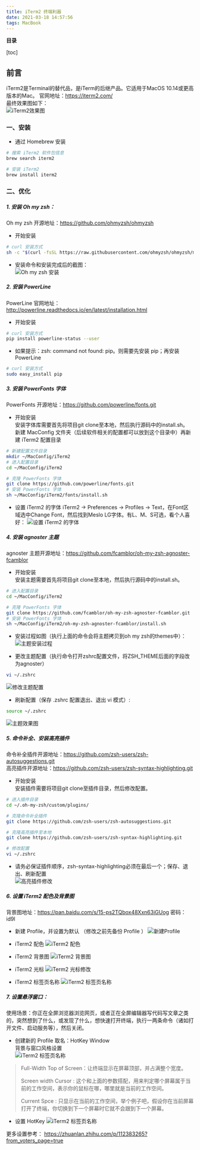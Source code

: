 ```yaml
---
title: iTerm2 终端利器
date: 2021-03-18 14:57:56
tags: MacBook
---
```


**目录**

[toc]

## 前言  
iTerm2是Terminal的替代品，是iTerm的后继产品。它适用于MacOS 10.14或更高版本的Mac。 
官网地址：<https://iterm2.com/>  
最终效果图如下：  
![iTerm2效果图](https://gitee.com/zuoyuegitee/pic/raw/master/blog/img/2021/03/19/17-26-27-99b2b1.png)  


### 一、安装  
* 通过 Homebrew 安装  

```bash
# 搜索 iTerm2 软件包信息
brew search iterm2

# 安装 iTerm2
brew install iterm2
```



### 二、优化  

##### 1. 安装 Oh my zsh：  
Oh my zsh 开源地址：<https://github.com/ohmyzsh/ohmyzsh>  

* 开始安装  

```bash
# curl 安装方式
sh -c "$(curl -fsSL https://raw.githubusercontent.com/ohmyzsh/ohmyzsh/master/tools/install.sh)"
```

* 安装命令和安装完成后的截图：  
![Oh my zsh 安装](https://gitee.com/zuoyuegitee/pic/raw/master/blog/img/2021/03/19/17-26-51-8c288a.png)  

##### 2. 安装 PowerLine  

PowerLine 官网地址：<http://powerline.readthedocs.io/en/latest/installation.html>  

* 开始安装  

```bash
# curl 安装方式
pip install powerline-status --user
```

* 如果提示：zsh: command not found: pip。则需要先安装 pip；再安装 PowerLine  

```bash
# curl 安装方式
sudo easy_install pip
```


##### 3. 安装 PowerFonts 字体  
PowerFonts 开源地址：<https://github.com/powerline/fonts.git>  

* 开始安装  
安装字体库需要首先将项目git clone至本地，然后执行源码中的install.sh。  
新建 MacConfig 文件夹（后续软件相关的配置都可以放到这个目录中）再新建 iTerm2 配置目录  

```bash
# 新建配置文件目录
mkdir ~/MacConfig/iTerm2
# 进入配置目录
cd ~/MacConfig/iTerm2

# 克隆 PowerFonts 字体
git clone https://github.com/powerline/fonts.git
# 安装 PowerFonts 字体
sh ~/MacConfig/iTerm2/fonts/install.sh
```

* 设置 iTerm2 的字体
iTerm2 -> Preferences -> Profiles -> Text，在Font区域选中Change Font，然后找到Meslo LG字体。有L、M、S可选，看个人喜好：
![设置 iTerm2 的字体](https://gitee.com/zuoyuegitee/pic/raw/master/blog/img/2021/03/19/17-27-15-ee3c76.png)  

##### 4. 安装 agnoster 主题  

agnoster 主题开源地址：<https://github.com/fcamblor/oh-my-zsh-agnoster-fcamblor>  

* 开始安装  
安装主题需要首先将项目git clone至本地，然后执行源码中的install.sh。  

```bash
# 进入配置目录
cd ~/MacConfig/iTerm2

# 克隆 PowerFonts 字体
git clone https://github.com/fcamblor/oh-my-zsh-agnoster-fcamblor.git
# 安装 PowerFonts 字体
sh ~/MacConfig/iTerm2/oh-my-zsh-agnoster-fcamblor/install.sh
```

* 安装过程如图（执行上面的命令会将主题拷贝到oh my zsh的themes中）：  
![主题安装过程](https://gitee.com/zuoyuegitee/pic/raw/master/blog/img/2021/03/19/17-27-25-0dfcec.png)  

* 更改主题配置（执行命令打开zshrc配置文件，将ZSH_THEME后面的字段改为agnoster）  

```bash
vi ~/.zshrc
```

![修改主题配置](https://gitee.com/zuoyuegitee/pic/raw/master/blog/img/2021/03/19/17-27-40-13aa16.png)  

* 刷新配置（保存 .zshrc 配置退出、退出 vi 模式）:  

```bash
source ~/.zshrc
```

![主题效果图](https://gitee.com/zuoyuegitee/pic/raw/master/blog/img/2021/03/19/17-28-05-001959.png)  




##### 5. 命令补全、安装高亮插件  
命令补全插件开源地址：<https://github.com/zsh-users/zsh-autosuggestions.git>  
高亮插件开源地址：<https://github.com/zsh-users/zsh-syntax-highlighting.git>  

* 开始安装  
安装插件需要将项目git clone至插件目录，然后修改配置。  

```bash
# 进入插件目录
cd ~/.oh-my-zsh/custom/plugins/

# 克隆命令补全插件
git clone https://github.com/zsh-users/zsh-autosuggestions.git

# 克隆高亮插件至本地
git clone https://github.com/zsh-users/zsh-syntax-highlighting.git

# 修改配置
vi ~/.zshrc
```

* 请务必保证插件顺序，zsh-syntax-highlighting必须在最后一个；保存、退出、刷新配置  
![高亮插件修改](https://gitee.com/zuoyuegitee/pic/raw/master/blog/img/2021/03/19/17-29-53-8df24b.png)  




##### 6. 设置 iTerm2 配色及背景图  

背景图地址：<https://pan.baidu.com/s/15-ps2TQbox48Xxn63iGUog>  密码：id9l  

* 新建 Profile，并设置为默认 （修改之前先备份 Profile ）
![新建Profile](https://gitee.com/zuoyuegitee/pic/raw/master/blog/img/2021/03/19/17-30-10-b141b4.png)  

* iTerm2 配色
![iTerm2 配色](https://gitee.com/zuoyuegitee/pic/raw/master/blog/img/2021/03/19/17-33-35-f36ae0.png)  
* iTerm2 背景图
![iTerm2 背景图](https://gitee.com/zuoyuegitee/pic/raw/master/blog/img/2021/03/19/17-33-52-fbcb55.png)
* iTerm2 光标
![iTerm2 光标修改](https://gitee.com/zuoyuegitee/pic/raw/master/blog/img/2021/03/19/17-34-13-4b8190.png)  
* iTerm2 标签页名称
![iTerm2 标签页名称](https://gitee.com/zuoyuegitee/pic/raw/master/blog/img/2021/03/19/17-34-22-c937e0.png)  



##### 7. 设置悬浮窗口：
使用场景：你正在全屏浏览器浏览网页，或者正在全屏编辑器写代码写文章之类的，突然想到了什么，或发现了什么，想快速打开终端，执行一两条命令（诸如打开文件、启动服务等），然后关闭。  

* 创建新的 Profile 取名：HotKey Window  
背景与窗口风格设置  
![iTerm2 标签页名称](https://gitee.com/zuoyuegitee/pic/raw/master/blog/img/2021/03/19/17-34-32-c7bd24.png)

> Full-Width Top of Screen：让终端显示在屏幕顶部，并占满整个宽度。  
> 
> Screen width Cursor : 这个和上面的参数搭配，用来判定哪个屏幕属于当前的工作空间，表示你的鼠标在哪，哪里就是当前的工作空间。
> 
> Current Spce : 只显示在当前的工作空间，举个例子吧，假设你在当前屏幕打开了终端，你切换到下一个屏幕时它就不会跟到下一个屏幕。  

* 设置 HotKey
![iTerm2 标签页名称](https://gitee.com/zuoyuegitee/pic/raw/master/blog/img/2021/03/19/17-34-42-bfd01a.png)


更多设置参考：
<https://zhuanlan.zhihu.com/p/112383265?from_voters_page=true>

